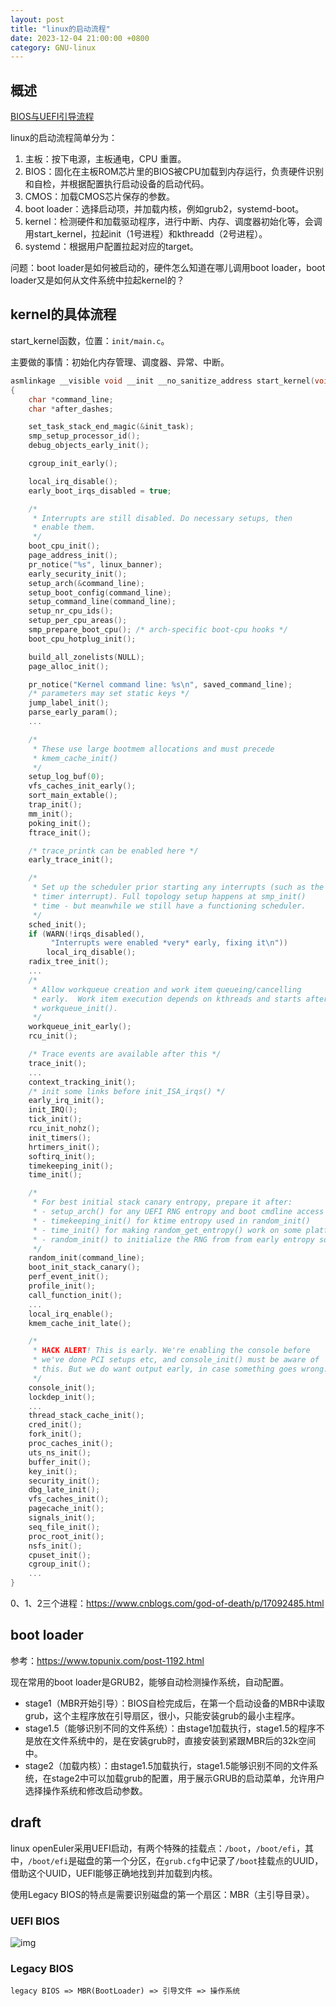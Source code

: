 ```yaml
---
layout: post
title: "linux的启动流程"
date: 2023-12-04 21:00:00 +0800
category: GNU-linux
---
```


## 概述

[BIOS与UEFI引导流程](https://www.cnblogs.com/larry1024/p/17645208.html)

linux的启动流程简单分为：

1. 主板：按下电源，主板通电，CPU 重置。
2. BIOS：固化在主板ROM芯片里的BIOS被CPU加载到内存运行，负责硬件识别和自检，并根据配置执行启动设备的启动代码。
3. CMOS：加载CMOS芯片保存的参数。
4. boot loader：选择启动项，并加载内核，例如grub2，systemd-boot。
5. kernel：检测硬件和加载驱动程序，进行中断、内存、调度器初始化等，会调用start_kernel，拉起init（1号进程）和kthreadd（2号进程）。
6. systemd：根据用户配置拉起对应的target。

问题：boot loader是如何被启动的，硬件怎么知道在哪儿调用boot loader，boot loader又是如何从文件系统中拉起kernel的？

## kernel的具体流程

start_kernel函数，位置：`init/main.c`。

主要做的事情：初始化内存管理、调度器、异常、中断。

```c
asmlinkage __visible void __init __no_sanitize_address start_kernel(void)
{
	char *command_line;
	char *after_dashes;

	set_task_stack_end_magic(&init_task);
	smp_setup_processor_id();
	debug_objects_early_init();

	cgroup_init_early();

	local_irq_disable();
	early_boot_irqs_disabled = true;

	/*
	 * Interrupts are still disabled. Do necessary setups, then
	 * enable them.
	 */
	boot_cpu_init();
	page_address_init();
	pr_notice("%s", linux_banner);
	early_security_init();
	setup_arch(&command_line);
	setup_boot_config(command_line);
	setup_command_line(command_line);
	setup_nr_cpu_ids();
	setup_per_cpu_areas();
	smp_prepare_boot_cpu();	/* arch-specific boot-cpu hooks */
	boot_cpu_hotplug_init();

	build_all_zonelists(NULL);
	page_alloc_init();

	pr_notice("Kernel command line: %s\n", saved_command_line);
	/* parameters may set static keys */
	jump_label_init();
	parse_early_param();
	...

	/*
	 * These use large bootmem allocations and must precede
	 * kmem_cache_init()
	 */
	setup_log_buf(0);
	vfs_caches_init_early();
	sort_main_extable();
	trap_init();
	mm_init();
	poking_init();
	ftrace_init();

	/* trace_printk can be enabled here */
	early_trace_init();

	/*
	 * Set up the scheduler prior starting any interrupts (such as the
	 * timer interrupt). Full topology setup happens at smp_init()
	 * time - but meanwhile we still have a functioning scheduler.
	 */
	sched_init();
	if (WARN(!irqs_disabled(),
		 "Interrupts were enabled *very* early, fixing it\n"))
		local_irq_disable();
	radix_tree_init();
	...
	/*
	 * Allow workqueue creation and work item queueing/cancelling
	 * early.  Work item execution depends on kthreads and starts after
	 * workqueue_init().
	 */
	workqueue_init_early();
	rcu_init();

	/* Trace events are available after this */
	trace_init();
	...
	context_tracking_init();
	/* init some links before init_ISA_irqs() */
	early_irq_init();
	init_IRQ();
	tick_init();
	rcu_init_nohz();
	init_timers();
	hrtimers_init();
	softirq_init();
	timekeeping_init();
	time_init();

	/*
	 * For best initial stack canary entropy, prepare it after:
	 * - setup_arch() for any UEFI RNG entropy and boot cmdline access
	 * - timekeeping_init() for ktime entropy used in random_init()
	 * - time_init() for making random_get_entropy() work on some platforms
	 * - random_init() to initialize the RNG from from early entropy sources
	 */
	random_init(command_line);
	boot_init_stack_canary();
	perf_event_init();
	profile_init();
	call_function_init();
	...
	local_irq_enable();
	kmem_cache_init_late();

	/*
	 * HACK ALERT! This is early. We're enabling the console before
	 * we've done PCI setups etc, and console_init() must be aware of
	 * this. But we do want output early, in case something goes wrong.
	 */
	console_init();
	lockdep_init();
	...
	thread_stack_cache_init();
	cred_init();
	fork_init();
	proc_caches_init();
	uts_ns_init();
	buffer_init();
	key_init();
	security_init();
	dbg_late_init();
	vfs_caches_init();
	pagecache_init();
	signals_init();
	seq_file_init();
	proc_root_init();
	nsfs_init();
	cpuset_init();
	cgroup_init();
	...
}
```

0、1、2三个进程：<https://www.cnblogs.com/god-of-death/p/17092485.html>

## boot loader

参考：<https://www.topunix.com/post-1192.html>

现在常用的boot loader是GRUB2，能够自动检测操作系统，自动配置。

* stage1（MBR开始引导）：BIOS自检完成后，在第一个启动设备的MBR中读取grub，这个主程序放在引导扇区，很小，只能安装grub的最小主程序。
* stage1.5（能够识别不同的文件系统）：由stage1加载执行，stage1.5的程序不是放在文件系统中的，是在安装grub时，直接安装到紧跟MBR后的32k空间中。
* stage2（加载内核）：由stage1.5加载执行，stage1.5能够识别不同的文件系统，在stage2中可以加载grub的配置，用于展示GRUB的启动菜单，允许用户选择操作系统和修改启动参数。

## draft

linux openEuler采用UEFI启动，有两个特殊的挂载点：`/boot`，`/boot/efi`，其中，`/boot/efi`是磁盘的第一个分区，在`grub.cfg`中记录了`/boot`挂载点的UUID，借助这个UUID，UEFI能够正确地找到并加载到内核。

使用Legacy BIOS的特点是需要识别磁盘的第一个扇区：MBR（主引导目录）。

### UEFI BIOS

![img](https://github.com/lclgo/draw/raw/master/github-io/linux-boot.drawio.png)

### Legacy BIOS

`legacy BIOS => MBR(BootLoader) => 引导文件 => 操作系统`

